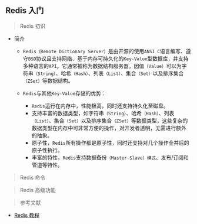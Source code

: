 ## Redis 入门

> Redis 初识

* 简介

  * ```Redis（Remote Dictionary Server）```是由开源的使用```ANSI C```语言编写、遵守```BSD```协议且支持网络、基于内存可持久化的```Key-Value```型数据库，并支持多种语言的```API```。它通常被称为数据结构服务器，因值```（Value）```可以为字符串```（String）```、哈希```（Hash）```、列表```（List）```、集合```（Set）```以及排序集合```（ZSet）```等数据结构。

  * ```Redis```与其他```Key-Value```存储的优势：
    * ```Redis```运行在内存中，性能极高，同时还支持持久化至磁盘。
    * 支持丰富的数据类型，如字符串```（String）```、哈希```（Hash）```、列表```（List）```、集合```（Set）```以及排序集合```（ZSet）```等数据类型，这些复杂的数据类型在内存中可非常方便的操作，对开发者透明，无需进行额外的抽象。
    * 原子性，```Redis```所有操作都是原子性，同时还支持对几个操作全并后的原子性执行。
    * 丰富的特性，```Redis```支持数据备份```（Master-Slave）模式```、发布/订阅和管道等特性。

> Redis 命令

> Redis 高级功能

> 参考文献

* [Redis 教程](https://redis.net.cn/tutorial/3501.html)

